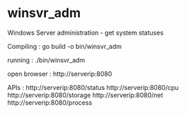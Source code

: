 # winsvr_adm
Windows Server administration - get system statuses

Compiling : go build -o bin/winsvr_adm

running : ./bin/winsvr_adm

open browser : http://serverip:8080

APIs :
    http://serverip:8080/status
    http://serverip:8080/cpu
    http://serverip:8080/storage
    http://serverip:8080/net
    http://serverip:8080/process
